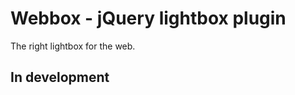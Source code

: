 Webbox - jQuery lightbox plugin
===============================

The right lightbox for the web.

In development
--------------